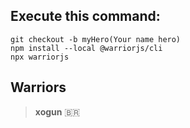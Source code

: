 ## Execute this command:  
  ```
  git checkout -b myHero(Your name hero)
  npm install --local @warriorjs/cli
  npx warriorjs
  ```

## Warriors
  > **xogun** 🇧🇷
